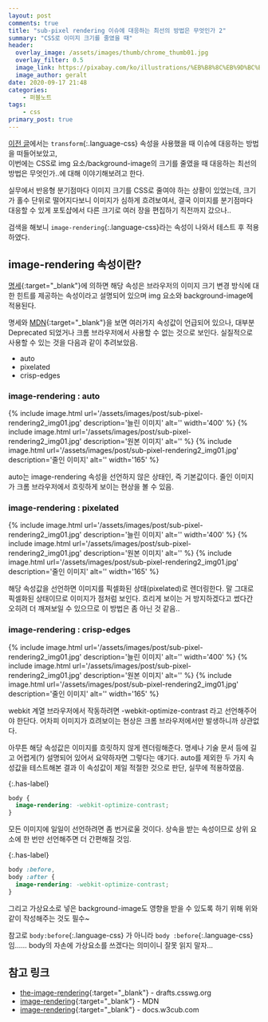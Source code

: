 ```yaml
---
layout: post
comments: true
title: "sub-pixel rendering 이슈에 대응하는 최선의 방법은 무엇인가 2"
summary: "CSS로 이미지 크기를 줄였을 때"
header:
  overlay_image: /assets/images/thumb/chrome_thumb01.jpg
  overlay_filter: 0.5
  image_link: https://pixabay.com/ko/illustrations/%EB%B8%8C%EB%9D%BC%EC%9A%B0%EC%A0%80-%EC%9B%B9-www-%EC%BB%B4%ED%93%A8%ED%84%B0-773216/
  image_author: geralt
date: 2020-09-17 21:48
categories:
    - 퍼블노트
tags:
    - css
primary_post: true
---
```


[이전 글](/2020/02/16/sub-pixel-rendering/)에서는 ```transform```{:.language-css} 속성을 사용했을 때 이슈에 대응하는 방법을 떠들어보았고,  
이번에는 CSS로 img 요소/background-image의 크기를 줄였을 때 대응하는 최선의 방법은 무엇인가..에 대해 이야기해보려고 한다.

실무에서 반응형 분기점마다 이미지 크기를 CSS로 줄여야 하는 상황이 있었는데, 크기가 홀수 단위로 떨어지다보니 이미지가 심하게 흐려보여서, 결국 이미지를 분기점마다 대응할 수 있게 포토샵에서 다른 크기로 여러 장을 편집하기 직전까지 갔으나..

검색을 해보니 ```image-rendering```{:.language-css}라는 속성이 나와서 테스트 후 적용하였다.

## image-rendering 속성이란?

[명세](https://drafts.csswg.org/css-images-3/#the-image-rendering){:target="_blank"}에 의하면 해당 속성은 브라우저의 이미지 크기 변경 방식에 대한 힌트를 제공하는 속성이라고 설명되어 있으며 img 요소와 background-image에 적용된다.

명세와 [MDN](https://developer.mozilla.org/ko/docs/Web/CSS/image-rendering){:target="_blank"}을 보면 여러가지 속성값이 언급되어 있으나, 대부분 Deprecated 되었거나 크롬 브라우저에서 사용할 수 없는 것으로 보인다. 실질적으로 사용할 수 있는 것을 다음과 같이 추려보았음.

* auto
* pixelated
* crisp-edges

### image-rendering : auto

<div class="page__image-container" style="image-rendering: auto;">
{% include image.html url='/assets/images/post/sub-pixel-rendering2_img01.jpg' description='늘린 이미지' alt='' width='400' %}
{% include image.html url='/assets/images/post/sub-pixel-rendering2_img01.jpg' description='원본 이미지' alt='' %}
{% include image.html url='/assets/images/post/sub-pixel-rendering2_img01.jpg' description='줄인 이미지' alt='' width='165' %}
</div>

auto는 image-rendering 속성을 선언하지 않은 상태인, 즉 기본값이다. 줄인 이미지가 크롬 브라우저에서 흐릿하게 보이는 현상을 볼 수 있음.

### image-rendering : pixelated

<div class="page__image-container" style="image-rendering: auto; image-rendering: pixelated;">
{% include image.html url='/assets/images/post/sub-pixel-rendering2_img01.jpg' description='늘린 이미지' alt='' width='400' %}
{% include image.html url='/assets/images/post/sub-pixel-rendering2_img01.jpg' description='원본 이미지' alt='' %}
{% include image.html url='/assets/images/post/sub-pixel-rendering2_img01.jpg' description='줄인 이미지' alt='' width='165' %}
</div>

해당 속성값을 선언하면 이미지를 픽셀화된 상태(pixelated)로 렌더링한다. 말 그대로 픽셀화된 상태이므로 이미지가 점처럼 보인다. 흐리게 보이는 거 방지하겠다고 썼다간 오히려 더 깨져보일 수 있으므로 이 방법은 좀 아닌 것 같음..

### image-rendering : crisp-edges

<div class="page__image-container" style="image-rendering: auto; image-rendering: -webkit-optimize-contrast;">
{% include image.html url='/assets/images/post/sub-pixel-rendering2_img01.jpg' description='늘린 이미지' alt='' width='400' %}
{% include image.html url='/assets/images/post/sub-pixel-rendering2_img01.jpg' description='원본 이미지' alt='' %}
{% include image.html url='/assets/images/post/sub-pixel-rendering2_img01.jpg' description='줄인 이미지' alt='' width='165' %}
</div>

webkit 계열 브라우저에서 작동하려면 -webkit-optimize-contrast 라고 선언해주어야 한단다. 어차피 이미지가 흐려보이는 현상은 크롬 브라우저에서만 발생하니까 상관없다.

아무튼 해당 속성값은 이미지를 흐릿하지 않게 렌더링해준다. 명세나 기술 문서 등에 길고 어렵게(?) 설명되어 있어서 요약하자면 그렇다는 얘기다. auto를 제외한 두 가지 속성값을 테스트해본 결과 이 속성값이 제일 적절한 것으로 판단, 실무에 적용하였음.

{:.has-label}
```css
body {
  image-rendering: -webkit-optimize-contrast;
}
```

모든 이미지에 일일이 선언하려면 좀 번거로울 것이다. 상속을 받는 속성이므로 상위 요소에 한 번만 선언해주면 더 간편해질 것임.

{:.has-label}
```css
body :before,
body :after {
  image-rendering: -webkit-optimize-contrast;
}
```

그리고 가상요소로 넣은 background-image도 영향을 받을 수 있도록 하기 위해 위와 같이 작성해주는 것도 필수~

참고로 ```body:before```{:.language-css} 가 아니라 ```body :before```{:.language-css} 임...... body의 자손에 가상요소를 쓰겠다는 의미이니 잘못 읽지 말자...

## 참고 링크

* [the-image-rendering](https://drafts.csswg.org/css-images-3/#the-image-rendering){:target="_blank"} - drafts.csswg.org
* [image-rendering](https://developer.mozilla.org/ko/docs/Web/CSS/image-rendering){:target="_blank"} - MDN
* [image-rendering](https://docs.w3cub.com/css/image-rendering/){:target="_blank"} - docs.w3cub.com